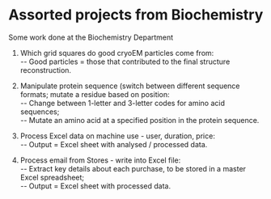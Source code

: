 # Assorted projects from Biochemistry
Some work done at the Biochemistry Department

1) Which grid squares do good cryoEM particles come from:<br>
    -- Good particles = those that contributed to the final structure reconstruction.<br>

2) Manipulate protein sequence (switch between different sequence formats; mutate a residue based on position:<br>
    -- Change between 1-letter and 3-letter codes for amino acid sequences;<br>
    -- Mutate an amino acid at a specified position in the protein sequence.<br>

3) Process Excel data on machine use - user, duration, price:<br>
    -- Output = Excel sheet with analysed / processed data.<br>

4) Process email from Stores - write into Excel file:<br>
    -- Extract key details about each purchase, to be stored in a master Excel spreadsheet;<br>
    -- Output = Excel sheet with processed data.


